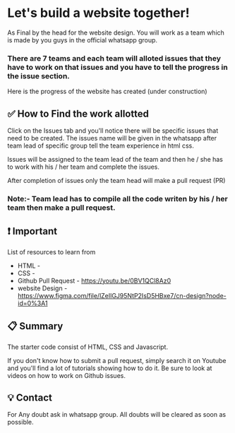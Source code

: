 # Let's build a website together!

As Final by the head for the website design. You will work as a team which is made by you guys in the official whatsapp group.

### There are 7 teams and each team will alloted issues that they have to work on that issues and you have to tell the progress in the issue section.

Here is the progress of the website has created (under construction)

## :white_check_mark: How to Find the work allotted

Click on the Issues tab and you'll notice there will be specific issues that need to be created. The issues name will be given in the whatsapp after team lead of specific group tell the team experience in html css.

Issues will be assigned to the team lead of the team and then he / she has to work with his / her team and complete the issues.

After completion of issues only the team head will make a pull request (PR) 

### Note:- Team lead has to compile all the code writen by his / her team then make a pull request.

## :exclamation: Important

List of resources to learn from 

* HTML - 
* CSS - 
* Github Pull Request - https://youtu.be/0BV1QCl8Az0
* website Design - https://www.figma.com/file/lZeIlGJ95NtP2IsD5HBxe7/cn-design?node-id=0%3A1



## :clipboard: Summary

The starter code consist of HTML, CSS and Javascript.

If you don't know how to submit a pull request, simply search it on Youtube and you'll find a lot of tutorials showing how to do it. Be sure to look at videos on how to work on Github issues.

## :bulb: Contact

For Any doubt ask in whatsapp group. All doubts will be cleared as soon as possible.




